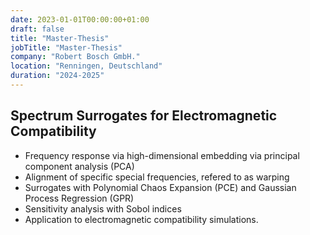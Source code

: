 ```yaml
---
date: 2023-01-01T00:00:00+01:00
draft: false
title: "Master-Thesis"
jobTitle: "Master-Thesis"
company: "Robert Bosch GmbH."
location: "Renningen, Deutschland"
duration: "2024-2025"
---
```

## Spectrum Surrogates for Electromagnetic Compatibility

* Frequency response via high-dimensional embedding via principal component analysis (PCA)
* Alignment of specific special frequencies, refered to as warping 
* Surrogates with Polynomial Chaos Expansion (PCE) and Gaussian Process Regression (GPR) 
* Sensitivity analysis with Sobol indices
* Application to electromagnetic compatibility simulations.